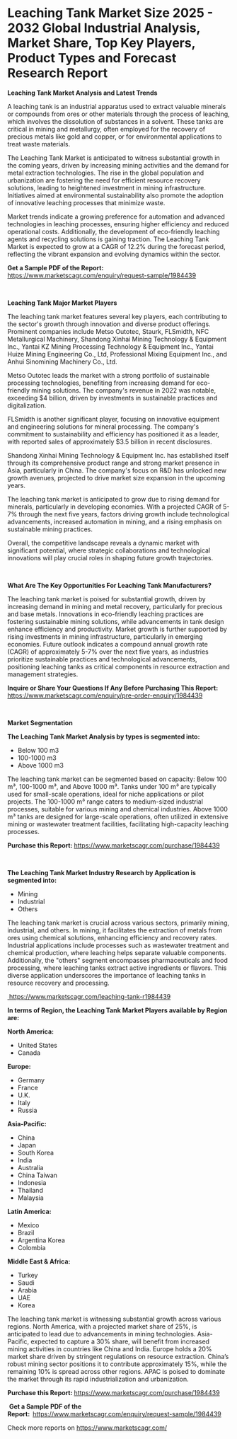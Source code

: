 <p><h1>Leaching Tank Market Size 2025 - 2032 Global Industrial Analysis, Market Share, Top Key Players, Product Types and Forecast Research Report</h1></p><p><strong>Leaching Tank Market Analysis and Latest Trends</strong></p>
<p><p>A leaching tank is an industrial apparatus used to extract valuable minerals or compounds from ores or other materials through the process of leaching, which involves the dissolution of substances in a solvent. These tanks are critical in mining and metallurgy, often employed for the recovery of precious metals like gold and copper, or for environmental applications to treat waste materials.</p><p>The Leaching Tank Market is anticipated to witness substantial growth in the coming years, driven by increasing mining activities and the demand for metal extraction technologies. The rise in the global population and urbanization are fostering the need for efficient resource recovery solutions, leading to heightened investment in mining infrastructure. Initiatives aimed at environmental sustainability also promote the adoption of innovative leaching processes that minimize waste.</p><p>Market trends indicate a growing preference for automation and advanced technologies in leaching processes, ensuring higher efficiency and reduced operational costs. Additionally, the development of eco-friendly leaching agents and recycling solutions is gaining traction. The Leaching Tank Market is expected to grow at a CAGR of 12.2% during the forecast period, reflecting the vibrant expansion and evolving dynamics within the sector.</p></p>
<p><strong>Get a Sample PDF of the Report:&nbsp;</strong> <a href="https://www.marketscagr.com/enquiry/request-sample/1984439?utm_campaign=3228&utm_medium=2&utm_source=Github&utm_content=ia&utm_term=10042025&utm_id=leaching-tank">https://www.marketscagr.com/enquiry/request-sample/1984439</a></p>
<p>&nbsp;</p>
<p><strong>Leaching Tank Major Market Players</strong></p>
<p><p>The leaching tank market features several key players, each contributing to the sector's growth through innovation and diverse product offerings. Prominent companies include Metso Outotec, Staurk, FLSmidth, NFC Metallurgical Machinery, Shandong Xinhai Mining Technology & Equipment Inc., Yantai KZ Mining Processing Technology & Equipment Inc., Yantai Huize Mining Engineering Co., Ltd, Professional Mixing Equipment Inc., and Anhui Sinomining Machinery Co., Ltd. </p><p>Metso Outotec leads the market with a strong portfolio of sustainable processing technologies, benefiting from increasing demand for eco-friendly mining solutions. The company's revenue in 2022 was notable, exceeding $4 billion, driven by investments in sustainable practices and digitalization.</p><p>FLSmidth is another significant player, focusing on innovative equipment and engineering solutions for mineral processing. The company's commitment to sustainability and efficiency has positioned it as a leader, with reported sales of approximately $3.5 billion in recent disclosures.</p><p>Shandong Xinhai Mining Technology & Equipment Inc. has established itself through its comprehensive product range and strong market presence in Asia, particularly in China. The company's focus on R&D has unlocked new growth avenues, projected to drive market size expansion in the upcoming years.</p><p>The leaching tank market is anticipated to grow due to rising demand for minerals, particularly in developing economies. With a projected CAGR of 5-7% through the next five years, factors driving growth include technological advancements, increased automation in mining, and a rising emphasis on sustainable mining practices. </p><p>Overall, the competitive landscape reveals a dynamic market with significant potential, where strategic collaborations and technological innovations will play crucial roles in shaping future growth trajectories.</p></p>
<p>&nbsp;</p>
<p><strong>What Are The Key Opportunities For Leaching Tank Manufacturers?</strong></p>
<p><p>The leaching tank market is poised for substantial growth, driven by increasing demand in mining and metal recovery, particularly for precious and base metals. Innovations in eco-friendly leaching practices are fostering sustainable mining solutions, while advancements in tank design enhance efficiency and productivity. Market growth is further supported by rising investments in mining infrastructure, particularly in emerging economies. Future outlook indicates a compound annual growth rate (CAGR) of approximately 5-7% over the next five years, as industries prioritize sustainable practices and technological advancements, positioning leaching tanks as critical components in resource extraction and management strategies.</p></p>
<p><strong>Inquire or Share Your Questions If Any Before Purchasing This Report:</strong> <a href="https://www.marketscagr.com/enquiry/pre-order-enquiry/1984439?utm_campaign=3228&utm_medium=2&utm_source=Github&utm_content=ia&utm_term=10042025&utm_id=leaching-tank">https://www.marketscagr.com/enquiry/pre-order-enquiry/1984439</a></p>
<p>&nbsp;</p>
<p><strong>Market Segmentation</strong></p>
<p><strong>The Leaching Tank Market Analysis by types is segmented into:</strong></p>
<p><ul><li>Below 100 m3</li><li>100-1000 m3</li><li>Above 1000 m3</li></ul></p>
<p><p>The leaching tank market can be segmented based on capacity: Below 100 m³, 100-1000 m³, and Above 1000 m³. Tanks under 100 m³ are typically used for small-scale operations, ideal for niche applications or pilot projects. The 100-1000 m³ range caters to medium-sized industrial processes, suitable for various mining and chemical industries. Above 1000 m³ tanks are designed for large-scale operations, often utilized in extensive mining or wastewater treatment facilities, facilitating high-capacity leaching processes.</p></p>
<p><strong>Purchase this Report:&nbsp;</strong><a href="https://www.marketscagr.com/purchase/1984439?utm_campaign=3228&utm_medium=2&utm_source=Github&utm_content=ia&utm_term=10042025&utm_id=leaching-tank">https://www.marketscagr.com/purchase/1984439</a></p>
<p>&nbsp;</p>
<p><strong>The Leaching Tank Market Industry Research by Application is segmented into:</strong></p>
<p><ul><li>Mining</li><li>Industrial</li><li>Others</li></ul></p>
<p><p>The leaching tank market is crucial across various sectors, primarily mining, industrial, and others. In mining, it facilitates the extraction of metals from ores using chemical solutions, enhancing efficiency and recovery rates. Industrial applications include processes such as wastewater treatment and chemical production, where leaching helps separate valuable components. Additionally, the "others" segment encompasses pharmaceuticals and food processing, where leaching tanks extract active ingredients or flavors. This diverse application underscores the importance of leaching tanks in resource recovery and processing.</p></p>
<p><a href="https://www.marketscagr.com/leaching-tank-r1984439?utm_campaign=3228&utm_medium=2&utm_source=Github&utm_content=ia&utm_term=10042025&utm_id=leaching-tank">&nbsp;https://www.marketscagr.com/leaching-tank-r1984439</a></p>
<p><strong>In terms of Region, the Leaching Tank Market Players available by Region are:</strong></p>
<p>
    <p> <strong> North America: </strong>
        <ul>
            <li>United States</li>
            <li>Canada</li>
        </ul>
        </p> 
    <p> <strong> Europe: </strong>
        <ul>
            <li>Germany</li>
            <li>France</li>
            <li>U.K.</li>
            <li>Italy</li>
            <li>Russia</li>
        </ul>
        </p> 
    <p> <strong> Asia-Pacific: </strong>
        <ul>
            <li>China</li>
            <li>Japan</li>
            <li>South Korea</li>
            <li>India</li>
            <li>Australia</li>
            <li>China Taiwan</li>
            <li>Indonesia</li>
            <li>Thailand</li>
            <li>Malaysia</li>
        </ul>
        </p> 
    <p> <strong> Latin America: </strong>
        <ul>
            <li>Mexico</li>
            <li>Brazil</li>
            <li>Argentina Korea</li>
            <li>Colombia</li>
        </ul>
        </p> 
    <p> <strong> Middle East & Africa: </strong>
        <ul>
            <li>Turkey</li>
            <li>Saudi</li>
            <li>Arabia</li>
            <li>UAE</li>
            <li>Korea</li>
        </ul>
    </p>
    </p>
<p><p>The leaching tank market is witnessing substantial growth across various regions. North America, with a projected market share of 25%, is anticipated to lead due to advancements in mining technologies. Asia-Pacific, expected to capture a 30% share, will benefit from increased mining activities in countries like China and India. Europe holds a 20% market share driven by stringent regulations on resource extraction. China’s robust mining sector positions it to contribute approximately 15%, while the remaining 10% is spread across other regions. APAC is poised to dominate the market through its rapid industrialization and urbanization.</p></p>
<p><strong>Purchase this Report: </strong><a href="https://www.marketscagr.com/purchase/1984439?utm_campaign=3228&utm_medium=2&utm_source=Github&utm_content=ia&utm_term=10042025&utm_id=leaching-tank">https://www.marketscagr.com/purchase/1984439</a></p>
<p>&nbsp;<strong>Get a Sample PDF of the Report:&nbsp;&nbsp;</strong><a href="https://www.marketscagr.com/enquiry/request-sample/1984439?utm_campaign=3228&utm_medium=2&utm_source=Github&utm_content=ia&utm_term=10042025&utm_id=leaching-tank">https://www.marketscagr.com/enquiry/request-sample/1984439</a></p>
<p><strong></strong></p>
<p>Check more reports on <a href="https://www.marketscagr.com/?utm_campaign=3228&utm_medium=2&utm_source=Github&utm_content=ia&utm_term=10042025&utm_id=leaching-tank">https://www.marketscagr.com/</a></p>